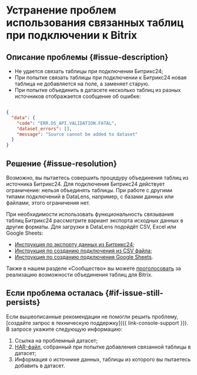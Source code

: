 # Устранение проблем использования связанных таблиц при подключении к Bitrix


## Описание проблемы {#issue-description}

* Не удается связать таблицы при подключении Битрикс24;
* При попытке связать таблицы при подключении к Битрикс24 новая таблица не добавляется на поле, а заменяет старую.
* При попытке объединить в датасете несколько таблиц из разных источников отображается сообщение об ошибке:

```json

{
  "data": {
    "code": "ERR.DS_API.VALIDATION.FATAL",
    "dataset_errors": [],
    "message": "Source cannot be added to dataset"
  }
}

```

## Решение {#issue-resolution}

Возможно, вы пытаетесь совершить процедуру объединения таблиц из источника Битрикс24.
Для подключения Битрикс24 действует ограничение: нельзя объединять таблицы. При работе с другими типами подключений в DataLens, например, с базами данных или файлами, этого ограничения нет.

При необхидимости использовать функциональность связывания таблиц Битрикс24 рассмотрите вариант экспорта исходных данных в другие форматы. Для загрузки в DataLens подойдёт CSV, Excel или Google Sheets:

* [Инструкция по экспорту данных из Битрикс24](https://helpdesk.bitrix24.ru/open/1489089/);
* [Инструкция по созданию подключения из CSV файла](../../../datalens/tutorials/data-from-csv-visualization.md);
* [Инструкция по созданию подключения Google Sheets](../../../datalens/operations/connection/create-google-sheets.md).

Также в нашем разделе «Сообщество» вы можете [проголосовать](https://cloud.yandex.ru/features/2235) за реализацию возможности объединения таблиц для Bitrix.

## Если проблема осталась {#if-issue-still-persists}

Если вышеописанные рекомендации не помогли решить проблему, [создайте запрос в техническую поддержку]({{ link-console-support }}).
В запросе укажите следующую информацию:

1. Ссылка на проблемный датасет;
2. [HAR-файл](https://cloud.yandex.ru/docs/support/create-har), собранный при попытке добавления связанной таблицы в датасет;
3. Информация о источнике данных, таблицы из которого вы пытаетесь добавить в датасет.

